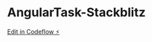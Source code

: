 # AngularTask-Stackblitz

[Edit in Codeflow ⚡️](https://stackblitz.com/~/github.com/shital-r/AngularTask-Stackblitz)